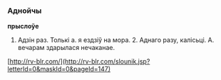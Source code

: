 ### Аднойчы
**прыслоўе**

1. Адзін раз. Толькі а. я ездзіў на мора. 2. Аднаго разу, калісьці. А. вечарам здарылася нечаканае.

<a rel="author">[http://rv-blr.com/](http://rv-blr.com/slounik.jsp?letterId=0&maskId=0&pageId=147)</a>
